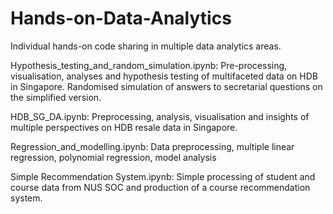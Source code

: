 # Hands-on-Data-Analytics
Individual hands-on code sharing in multiple data analytics areas.

Hypothesis_testing_and_random_simulation.ipynb: Pre-processing, visualisation, analyses and hypothesis testing of multifaceted data on HDB in Singapore. Randomised simulation of answers to secretarial questions on the simplified version.

HDB_SG_DA.ipynb: Preprocessing, analysis, visualisation and insights of multiple perspectives on HDB resale data in Singapore.

Regression_and_modelling.ipynb: Data preprocessing, multiple linear regression, polynomial regression, model analysis

Simple Recommendation System.ipynb: Simple processing of student and course data from NUS SOC and production of a course recommendation system.
